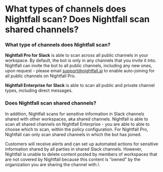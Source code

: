 # What types of channels does Nightfall scan? Does Nightfall scan shared channels?

### **What type of channels does Nightfall scan?** <a href="#what-type-of-channels-does-nightfall-scan" id="what-type-of-channels-does-nightfall-scan"></a>

**Nightfall Pro for Slack** is able to scan across all public channels in your workspace. By default, the bot is only in any channels that you invite it into. Nightfall can invite the bot to all public channels, including any new ones, upon request - please email [support@nightfall.ai](mailto:support@nightfall.ai) to enable auto-joining for all public channels on Nightfall Pro.

**Nightfall Enterprise for Slack** is able to scan all public and private channel types, including direct messages.

### **Does Nightfall scan shared channels?** <a href="#does-nightfall-scan-shared-channels" id="does-nightfall-scan-shared-channels"></a>

In addition, Nightfall scans for sensitive information in Slack channels shared with other workspaces, aka shared channels. Nightfall is able to scan all shared channels on Nightfall Enterprise - you are able to able to choose which to scan, within the policy configuration. For Nightfall Pro, Nightfall can only scan shared channels in which the bot has joined.

Customers will receive alerts and can set up automated actions for sensitive information shared by all parties in shared Slack channels. However, Nightfall is unable to delete content posted by members of workspaces that are not covered by Nightfall because this content is “owned” by the organization you are sharing the channel with.\
